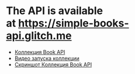 # The API is available at https://simple-books-api.glitch.me
* [Коллекция Book API](https://github.com/beck-look/tree/blob/main/Postman/Book%20API.postman_collection.json)
* [Видео запуска коллекции](https://github.com/beck-look/tree/blob/main/Postman/runBookApi.mp4)
* [Скриншот Коллекция Book API](https://github.com/beck-look/tree/blob/main/Postman/bookAPI%20Listbook.png)

